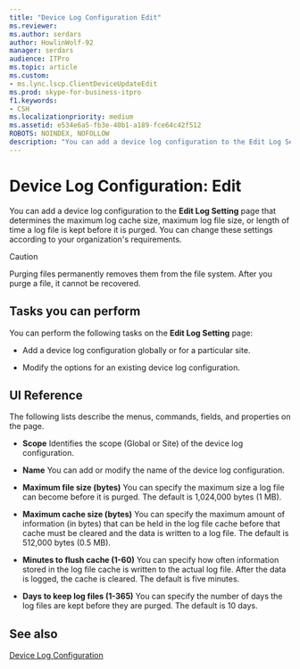 ```yaml
---
title: "Device Log Configuration Edit"
ms.reviewer: 
ms.author: serdars
author: HowlinWolf-92
manager: serdars
audience: ITPro
ms.topic: article
ms.custom:
- ms.lync.lscp.ClientDeviceUpdateEdit
ms.prod: skype-for-business-itpro
f1.keywords:
- CSH
ms.localizationpriority: medium
ms.assetid: e534e6a5-fb3e-40b1-a189-fce64c42f512
ROBOTS: NOINDEX, NOFOLLOW
description: "You can add a device log configuration to the Edit Log Setting page that determines the maximum log cache size, maximum log file size, or length of time a log file is kept before it is purged. You can change these settings according to your organization's requirements."
---
```


# Device Log Configuration: Edit
 
You can add a device log configuration to the **Edit Log Setting** page that determines the maximum log cache size, maximum log file size, or length of time a log file is kept before it is purged. You can change these settings according to your organization's requirements.
  
> [!CAUTION]
> Purging files permanently removes them from the file system. After you purge a file, it cannot be recovered. 
  
## Tasks you can perform

You can perform the following tasks on the **Edit Log Setting** page:
  
- Add a device log configuration globally or for a particular site.
    
- Modify the options for an existing device log configuration.
    
## UI Reference

The following lists describe the menus, commands, fields, and properties on the page.
  
- **Scope** Identifies the scope (Global or Site) of the device log configuration.
    
- **Name** You can add or modify the name of the device log configuration.
    
- **Maximum file size (bytes)** You can specify the maximum size a log file can become before it is purged. The default is 1,024,000 bytes (1 MB).
    
- **Maximum cache size (bytes)** You can specify the maximum amount of information (in bytes) that can be held in the log file cache before that cache must be cleared and the data is written to a log file. The default is 512,000 bytes (0.5 MB).
    
- **Minutes to flush cache (1-60)** You can specify how often information stored in the log file cache is written to the actual log file. After the data is logged, the cache is cleared. The default is five minutes.
    
- **Days to keep log files (1-365)** You can specify the number of days the log files are kept before they are purged. The default is 10 days.
    
## See also

[Device Log Configuration](ms.lync.lscp.ClientDeviceCfgMain.md)
